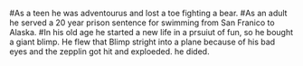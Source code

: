 #As a teen he was adventourus and lost a toe fighting a bear.
#As an adult he served a 20 year prison sentence for swimming from San Franico to Alaska.
#In his old age he started a new life in a prsuiut of fun, so he bought a giant blimp. He flew that Blimp stright into a plane because of his bad eyes and the zepplin got hit and exploeded. he dided.
